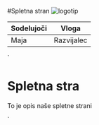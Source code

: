 #Spletna stran
![logotip](https://www.google.com/url?sa=i&url=https%3A%2F%2Fwww.mulc.si%2Fcropped-logo-mulc-spletna-stran-1-jpg%2F&psig=AOvVaw0iTzIx5Q8VTFWFteRe1GHX&ust=1761119875178000&source=images&cd=vfe&opi=89978449&ved=0CBUQjRxqFwoTCMD2tvbotJADFQAAAAAdAAAAABAE "logotip")

|Sodelujoči|Vloga|
|----------|------------|
|Maja|Razvijalec|


`<html>
<h1>Spletna stra</h1>
<p>To je opis naše spletne strani</p>
</html>`
